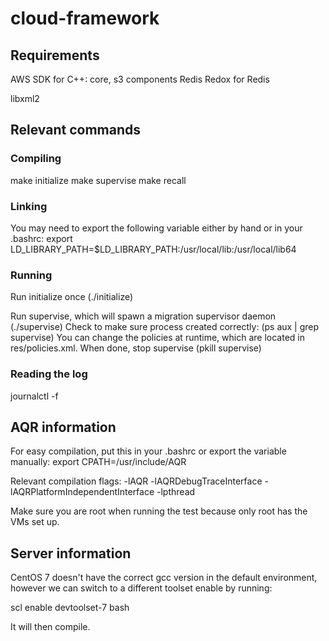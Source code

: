 # cloud-framework

## Requirements
AWS SDK for C++: core, s3 components
Redis
Redox for Redis

libxml2

## Relevant commands
### Compiling
make initialize
make supervise
make recall

### Linking 
You may need to export the following variable either by hand or in your .bashrc:
export LD_LIBRARY_PATH=$LD_LIBRARY_PATH:/usr/local/lib:/usr/local/lib64

### Running 
Run initialize once (./initialize)

Run supervise, which will spawn a migration supervisor daemon (./supervise)
Check to make sure process created correctly: (ps aux | grep supervise)
You can change the policies at runtime, which are located in res/policies.xml.
When done, stop supervise (pkill supervise)

### Reading the log
journalctl -f

## AQR information
For easy compilation, put this in your .bashrc or export the variable manually:
export CPATH=/usr/include/AQR

Relevant compilation flags: 
-lAQR -lAQRDebugTraceInterface -lAQRPlatformIndependentInterface -lpthread

Make sure you are root when running the test because only root has the VMs set up.

## Server information
CentOS 7 doesn't have the correct gcc version in the default environment, however we can switch to a different toolset enable by running:

scl enable devtoolset-7 bash

It will then compile.




